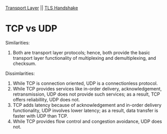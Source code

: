 [Transport Layer](transport_layer.md)  || [TLS Handshake](tls_handshake.md)

# TCP vs UDP

Similarities:
1. Both are transport layer protocols; hence, both provide the basic transport layer functionality of multiplexing and demultiplexing, and checksum.

Dissimlarities:
1. While TCP is connection oriented, UDP is a connectionless protocol.
2. While TCP provides services like in-order delivery, acknowledgement, retransmission, UDP does not provide such services; as a result, TCP offers reliabillity, UDP does not.
3. TCP adds latency because of acknowledgement and in-order delivery functionality, UDP involves lower latency; as a result, data transfer is faster with UDP than TCP.
4. While TCP provides flow control and congestion avoidance, UDP does not. 

